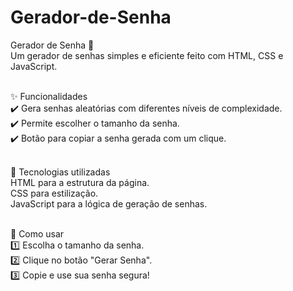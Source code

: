 # Gerador-de-Senha

Gerador de Senha 🔑<br>
Um gerador de senhas simples e eficiente feito com HTML, CSS e JavaScript.<br><br>

✨ Funcionalidades<br>
✔️ Gera senhas aleatórias com diferentes níveis de complexidade.<br>
✔️ Permite escolher o tamanho da senha.<br>
✔️ Botão para copiar a senha gerada com um clique.<br><br>

🚀 Tecnologias utilizadas<br>
HTML para a estrutura da página.<br>
CSS para estilização.<br>
JavaScript para a lógica de geração de senhas.<br><br>

🎯 Como usar<br>
1️⃣ Escolha o tamanho da senha.<br>
2️⃣ Clique no botão "Gerar Senha".<br>
3️⃣ Copie e use sua senha segura!<br>
